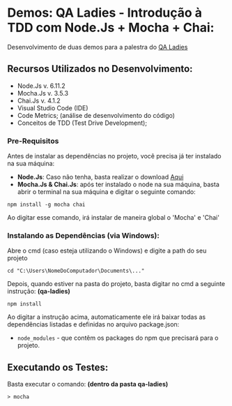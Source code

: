 # Demos: QA Ladies - Introdução à TDD com Node.Js + Mocha + Chai:

Desenvolvimento de duas demos para a palestra do [QA Ladies](http://www.qaladies.com/)

## Recursos Utilizados no Desenvolvimento:

- Node.Js  v. 6.11.2
- Mocha.Js v. 3.5.3
- Chai.Js v. 4.1.2
- Visual Studio Code (IDE)
- Code Metrics; (análise de desenvolvimento do código)
- Conceitos de TDD (Test Drive Development);

### Pre-Requisitos

Antes de instalar as dependências no projeto, você precisa já ter instalado na sua máquina:

* **Node.Js**: Caso não tenha, basta realizar o download [Aqui](https://nodejs.org/en/)
* **Mocha.Js & Chai.Js**: após ter instalado o node na sua máquina, basta abrir o terminal na sua máquina e digitar o seguinte comando:

```
npm install -g mocha chai
```

Ao digitar esse comando, irá instalar de maneira global o 'Mocha' e 'Chai'

### Instalando as Dependências (via Windows):

Abre o cmd (caso esteja utilizando o Windows) e digite a path do seu projeto

```
cd "C:\Users\NomeDoComputador\Documents\..."
```

Depois, quando estiver na pasta do projeto, basta digitar no cmd a seguinte instrução: **(qa-ladies)**

```
npm install
```

Ao digitar a instrução acima, automaticamente ele irá baixar todas as dependências listadas e definidas no arquivo package.json:

* `node_modules` - que contêm os packages do npm que precisará para o projeto.

## Executando os Testes:

Basta executar o comando: **(dentro da pasta qa-ladies)**

```
> mocha

```